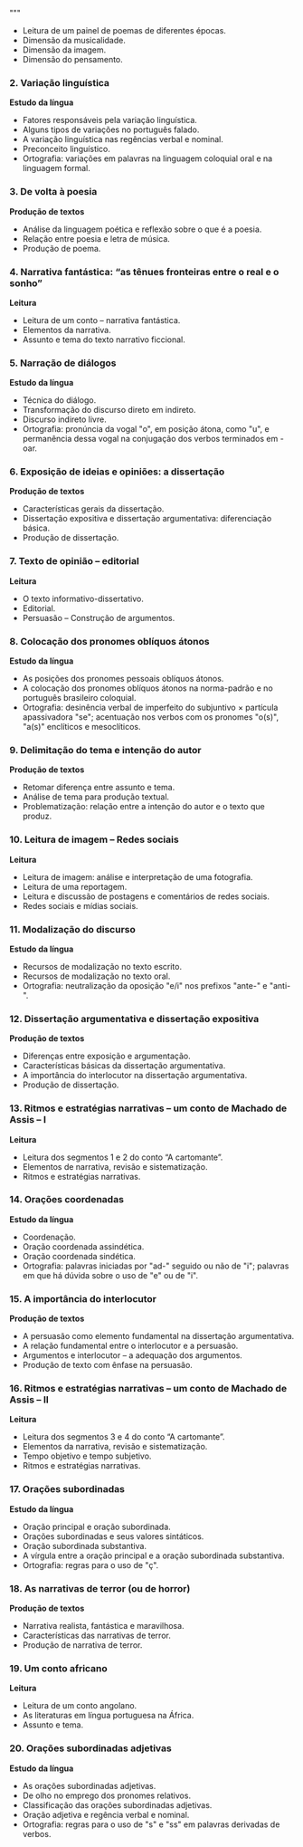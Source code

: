 """
- Leitura de um painel de poemas de diferentes épocas.
- Dimensão da musicalidade.
- Dimensão da imagem.
- Dimensão do pensamento.

### 2. Variação linguística
**Estudo da língua**
- Fatores responsáveis pela variação linguística.
- Alguns tipos de variações no português falado.
- A variação linguística nas regências verbal e nominal.
- Preconceito linguístico.
- Ortografia: variações em palavras na linguagem coloquial oral e na linguagem formal.

### 3. De volta à poesia
**Produção de textos**
- Análise da linguagem poética e reflexão sobre o que é a poesia.
- Relação entre poesia e letra de música.
- Produção de poema.

### 4. Narrativa fantástica: “as tênues fronteiras entre o real e o sonho”
**Leitura**
- Leitura de um conto – narrativa fantástica.
- Elementos da narrativa.
- Assunto e tema do texto narrativo ficcional.

### 5. Narração de diálogos
**Estudo da língua**
- Técnica do diálogo.
- Transformação do discurso direto em indireto.
- Discurso indireto livre.
- Ortografia: pronúncia da vogal "o", em posição átona, como "u", e permanência dessa vogal na conjugação dos verbos terminados em -oar.

### 6. Exposição de ideias e opiniões: a dissertação
**Produção de textos**
- Características gerais da dissertação.
- Dissertação expositiva e dissertação argumentativa: diferenciação básica.
- Produção de dissertação.

### 7. Texto de opinião – editorial
**Leitura**
- O texto informativo-dissertativo.
- Editorial.
- Persuasão – Construção de argumentos.

### 8. Colocação dos pronomes oblíquos átonos
**Estudo da língua**
- As posições dos pronomes pessoais oblíquos átonos.
- A colocação dos pronomes oblíquos átonos na norma-padrão e no português brasileiro coloquial.
- Ortografia: desinência verbal de imperfeito do subjuntivo × partícula apassivadora "se"; acentuação nos verbos com os pronomes "o(s)", "a(s)" enclíticos e mesoclíticos.

### 9. Delimitação do tema e intenção do autor
**Produção de textos**
- Retomar diferença entre assunto e tema.
- Análise de tema para produção textual.
- Problematização: relação entre a intenção do autor e o texto que produz.

### 10. Leitura de imagem – Redes sociais
**Leitura**
- Leitura de imagem: análise e interpretação de uma fotografia.
- Leitura de uma reportagem.
- Leitura e discussão de postagens e comentários de redes sociais.
- Redes sociais e mídias sociais.

### 11. Modalização do discurso
**Estudo da língua**
- Recursos de modalização no texto escrito.
- Recursos de modalização no texto oral.
- Ortografia: neutralização da oposição "e/i" nos prefixos "ante-" e "anti-".

### 12. Dissertação argumentativa e dissertação expositiva
**Produção de textos**
- Diferenças entre exposição e argumentação.
- Características básicas da dissertação argumentativa.
- A importância do interlocutor na dissertação argumentativa.
- Produção de dissertação.

### 13. Ritmos e estratégias narrativas – um conto de Machado de Assis – I
**Leitura**
- Leitura dos segmentos 1 e 2 do conto “A cartomante”.
- Elementos de narrativa, revisão e sistematização.
- Ritmos e estratégias narrativas.

### 14. Orações coordenadas
**Estudo da língua**
- Coordenação.
- Oração coordenada assindética.
- Oração coordenada sindética.
- Ortografia: palavras iniciadas por "ad-" seguido ou não de "i"; palavras em que há dúvida sobre o uso de "e" ou de "i".

### 15. A importância do interlocutor
**Produção de textos**
- A persuasão como elemento fundamental na dissertação argumentativa.
- A relação fundamental entre o interlocutor e a persuasão.
- Argumentos e interlocutor – a adequação dos argumentos.
- Produção de texto com ênfase na persuasão.

### 16. Ritmos e estratégias narrativas – um conto de Machado de Assis – II
**Leitura**
- Leitura dos segmentos 3 e 4 do conto “A cartomante”.
- Elementos da narrativa, revisão e sistematização.
- Tempo objetivo e tempo subjetivo.
- Ritmos e estratégias narrativas.

### 17. Orações subordinadas
**Estudo da língua**
- Oração principal e oração subordinada.
- Orações subordinadas e seus valores sintáticos.
- Oração subordinada substantiva.
- A vírgula entre a oração principal e a oração subordinada substantiva.
- Ortografia: regras para o uso de "ç".

### 18. As narrativas de terror (ou de horror)
**Produção de textos**
- Narrativa realista, fantástica e maravilhosa.
- Características das narrativas de terror.
- Produção de narrativa de terror.

### 19. Um conto africano
**Leitura**
- Leitura de um conto angolano.
- As literaturas em língua portuguesa na África.
- Assunto e tema.

### 20. Orações subordinadas adjetivas
**Estudo da língua**
- As orações subordinadas adjetivas.
- De olho no emprego dos pronomes relativos.
- Classificação das orações subordinadas adjetivas.
- Oração adjetiva e regência verbal e nominal.
- Ortografia: regras para o uso de "s" e "ss" em palavras derivadas de verbos.